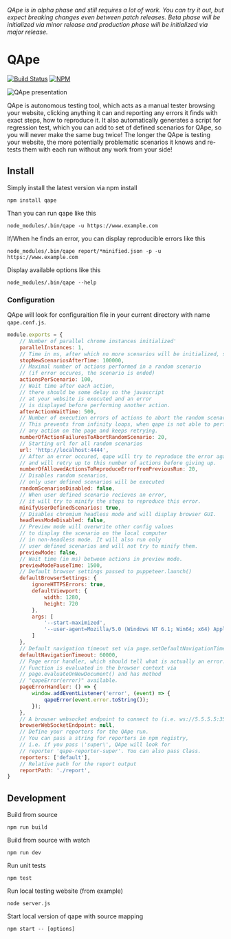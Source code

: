 *QApe is in alpha phase and still requires a lot of work. You can try it out, but expect breaking changes even between patch releases. Beta phase will be initialized via minor release and production phase will be initialized via major release.*

# QApe
[![Build Status](https://travis-ci.com/seznam/qape.svg?branch=master)](https://travis-ci.com/seznam/qape)
[![NPM](https://img.shields.io/npm/v/qape.svg)](https://nodei.co/npm/qape/)

![QApe presentation](https://user-images.githubusercontent.com/755134/49812102-f2fca280-fd64-11e8-84de-3a1bac422216.gif)

QApe is autonomous testing tool, which acts as a manual tester browsing your website, clicking anything it can and reporting any errors it finds with exact steps, how to reproduce it. It also automatically generates a script for regression test, which you can add to set of defined scenarios for QApe, so you will never make the same bug twice! The longer the QApe is testing your website, the more potentially problematic scenarios it knows and re-tests them with each run without any work from your side!

## Install
Simply install the latest version via npm install
```
npm install qape
```

Than you can run qape like this
```
node_modules/.bin/qape -u https://www.example.com
```

If/When he finds an error, you can display reproducible errors like this
```
node_modules/.bin/qape report/*minified.json -p -u https://www.example.com
```

Display available options like this
```
node_modules/.bin/qape --help
```

### Configuration
QApe will look for configuraition file in your current directory with name `qape.conf.js`.

```javascript
module.exports = {
	// Number of parallel chrome instances initialized'
	parallelInstances: 1,
	// Time in ms, after which no more scenarios will be initialized, set to 0 to run forever
	stopNewScenariosAfterTime: 100000,
	// Maximal number of actions performed in a random scenario
	// (if error occures, the scenario is ended)
	actionsPerScenario: 100,
	// Wait time after each action,
	// there should be some delay so the javascript
	// at your website is executed and an error
	// is displayed before performing another action.
	afterActionWaitTime: 500,
	// Number of execution errors of actions to abort the random scenario.
	// This prevents from infinity loops, when qape is not able to perform
	// any action on the page and keeps retrying.
	numberOfActionFailuresToAbortRandomScenario: 20,
	// Starting url for all random scenarios
	url: 'http://localhost:4444',
	// After an error occured, qape will try to reproduce the error again
	// and will retry up to this number of actions before giving up.
	numberOfAllowedActionsToReproduceErrorFromPreviousRun: 20,
	// Disables random scenarios,
	// only user defined scenarios will be executed
	randomScenariosDisabled: false,
	// When user defined scenario recieves an error,
	// it will try to minify the steps to reproduce this error.
	minifyUserDefinedScenarios: true,
	// Disables chromium headless mode and will display browser GUI.
	headlessModeDisabled: false,
	// Preview mode will overwrite other config values
	// to display the scenario on the local computer
	// in non-headless mode. It will also run only
	// user defined scenarios and will not try to minify them.
	previewMode: false,
	// Wait time (in ms) between actions in preview mode.
	previewModePauseTime: 1500,
	// Default browser settings passed to puppeteer.launch()
	defaultBrowserSettings: {
		ignoreHTTPSErrors: true,
		defaultViewport: {
			width: 1280,
			height: 720
		},
		args: [
			'--start-maximized',
			'--user-agent=Mozilla/5.0 (Windows NT 6.1; Win64; x64) AppleWebKit/537.36 (KHTML, like Gecko) Chrome/70.0.3538.110 Safari/537.36'
		]
	},
	// Default navigation timeout set via page.setDefaultNavigationTimeout()
	defaultNavigationTimeout: 60000,
	// Page error handler, which should tell what is actually an error.
	// Function is evaluated in the browser context via
	// page.evaluateOnNewDocument() and has method
	// "qapeError(error)" available.
	pageErrorHandler: () => {
		window.addEventListener('error', (event) => {
			qapeError(event.error.toString());
		});
	},
	// A browser websocket endpoint to connect to (i.e. ws://5.5.5.5:3505)
	browserWebSocketEndpoint: null,
	// Define your reporters for the QApe run.
	// You can pass a string for reporters in npm registry,
	// i.e. if you pass \'super\', QApe will look for
	// reporter 'qape-reporter-super'. You can also pass Class.
	reporters: ['default'],
	// Relative path for the report output
	reportPath: './report',
}
```

## Development
Build from source
```
npm run build
```
Build from source with watch
```
npm run dev
```
Run unit tests
```
npm test
```
Run local testing website (from example)
```
node server.js
```
Start local version of qape with source mapping
```
npm start -- [options]
```
